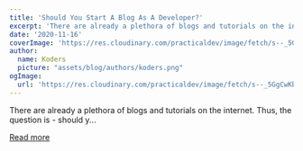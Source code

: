 ```yaml
---
title: 'Should You Start A Blog As A Developer?'
excerpt: 'There are already a plethora of blogs and tutorials on the internet. Thus, the question is - should y...'
date: '2020-11-16'
coverImage: 'https://res.cloudinary.com/practicaldev/image/fetch/s--_5GgCwKb--/c_imagga_scale,f_auto,fl_progressive,h_420,q_auto,w_1000/https://dev-to-uploads.s3.amazonaws.com/i/110tsx2amfb356lfljgc.jpg'
author:
  name: Koders
  picture: "assets/blog/authors/koders.png"
ogImage:
  url: 'https://res.cloudinary.com/practicaldev/image/fetch/s--_5GgCwKb--/c_imagga_scale,f_auto,fl_progressive,h_420,q_auto,w_1000/https://dev-to-uploads.s3.amazonaws.com/i/110tsx2amfb356lfljgc.jpg'
---
```


There are already a plethora of blogs and tutorials on the internet. Thus, the question is - should y...

[Read more](https://dev.to/dailydotdev/should-you-start-a-blog-as-a-developer-2j8d)
